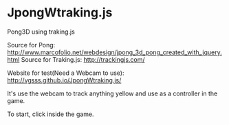 # JpongWtraking.js
Pong3D using traking.js 

Source for Pong: http://www.marcofolio.net/webdesign/jpong_3d_pong_created_with_jquery.html
Source for Traking.js: http://trackingjs.com/

Website for test(Need a Webcam to use): http://vgsss.github.io/JpongWtraking.js/

It's use the webcam to track anything yellow and use as a controller in the game.

To start, click inside the game.
